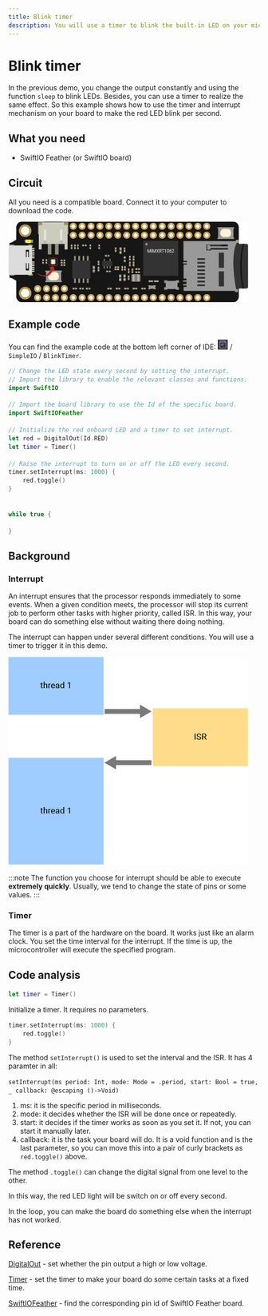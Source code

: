 ```yaml
---
title: Blink timer
description: You will use a timer to blink the built-in LED on your microcontroller board using several lines of Swift code.
---
```


# Blink timer

In the previous demo, you change the output constantly and using the function `sleep` to blink LEDs. Besides, you can use a timer to realize the same effect. So this example shows how to use the timer and interrupt mechanism on your board to make the red LED blink per second.

## What you need

- SwiftIO Feather (or SwiftIO board) 


## Circuit

All you need is a compatible board. Connect it to your computer to download the code.

![](img/feather.png)



## Example code
You can find the example code at the bottom left corner of IDE: ![](img/example.png) / `SimpleIO` / `BlinkTimer`.

```swift
// Change the LED state every second by setting the interrupt.
// Import the library to enable the relevant classes and functions.
import SwiftIO

// Import the board library to use the Id of the specific board.
import SwiftIOFeather

// Initialize the red onboard LED and a timer to set interrupt.
let red = DigitalOut(Id.RED)
let timer = Timer()

// Raise the interrupt to turn on or off the LED every second.
timer.setInterrupt(ms: 1000) {
    red.toggle()
}


while true {

}
```

## Background

### Interrupt

An interrupt ensures that the processor responds immediately to some events. When a given condition meets, the processor will stop its current job to perform other tasks with higher priority, called ISR. In this way, your board can do something else without waiting there doing nothing.

The interrupt can happen under several different conditions. You will use a timer to trigger it in this demo.

![](img/interrupt.png)

:::note
The function you choose for interrupt should be able to execute **extremely quickly**. Usually, we tend to change the state of pins or some values. 
:::

###  Timer

The timer is a part of the hardware on the board. It works just like an alarm clock. You set the time interval for the interrupt. If the time is up, the microcontroller will execute the specified program. 

## Code analysis

```swift
let timer = Timer()
```
Initialize a timer. It requires no parameters.

```swift
timer.setInterrupt(ms: 1000) {
    red.toggle()
}
```

The method `setInterrupt()` is used to set the interval and the ISR. It has 4 paramter in all:

`setInterrupt(ms period: Int, mode: Mode = .period, start: Bool = true, _ callback: @escaping ()->Void)`

1. ms: it is the specific period in milliseconds.
2. mode: it decides whether the ISR will be done once or repeatedly.
3. start: it decides if the timer works as soon as you set it. If not, you can start it manually later.
4. callback: it is the task your board will do. It is a void function and is the last parameter, so you can move this into a pair of curly brackets as `red.toggle()` above.

The method `.toggle()` can change the digital signal from one level to the other. 

In this way, the red LED light will be switch on or off every second.

In the loop, you can make the board do something else when the interrupt has not worked.

## Reference

[DigitalOut](https://swiftioapi.madmachine.io/Classes/DigitalOut.html) - set whether the pin output a high or low voltage.

[Timer](https://swiftioapi.madmachine.io/Classes/Timer.html) - set the timer to make your board do some certain tasks at a fixed time.

[SwiftIOFeather](https://github.com/madmachineio/MadBoards/blob/main/Sources/SwiftIOFeather/Id.swift) - find the corresponding pin id of SwiftIO Feather board.
